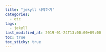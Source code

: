 ```yaml
---
title: "jekyll 시작하기"
categories:
  - etc
tags:
  - jekyll
last_modified_at: 2019-01-24T13:00:00+09:00
toc: true
toc_sticky: true
---
```

